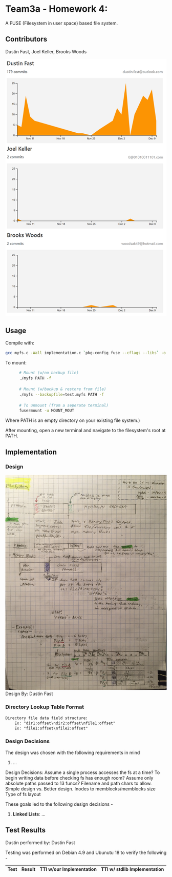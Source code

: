 # Team3a - Homework 4: 

A FUSE (Filesystem in user space) based file system.

## Contributors

Dustin Fast, Joel Keller, Brooks Woods

![Contributors](https://github.com/dustinfast/myfs/raw/master/img/contributors.png "Contributors")

## Usage

Compile with:
``` sh
gcc myfs.c -Wall implementation.c `pkg-config fuse --cflags --libs` -o myfs
```

To mount:  

``` sh
      # Mount (w/no backup file)
      ./myfs PATH -f
    
      # Mount (w/backup & restore from file)
      ./myfs --backupfile=test.myfs PATH -f

      # To unmount (from a seperate terminal)
      fusermount -u MOUNT_MOUT
```

Where PATH is an empty directory on your existing file system.)
    
After mounting, open a new terminal and navigate to the filesystem's root at PATH.

## Implementation


### Design

![Design](https://github.com/dustinfast/myfs/raw/master/img/fs_design.jpg "Design")
Design By: Dustin Fast
    


### Directory Lookup Table Format
    Directory file data field structure:
        Ex: "dir1:offset\ndir2:offset\nfile1:offset"
        Ex: "file1:offset\nfile2:offset"

        
### Design Decisions
The design was chosen with the following requirements in mind


1. ...

Design Decisions:
        Assume a single process accesses the fs at a time?
        To begin writing data before checking fs has enough room?
        Assume only absolute paths passed to 13 funcs?
        Filename and path chars to allow.
        Simple design vs. Better design.
        Inodes to memblocks/memblocks size
        Type of fs layout

These goals led to the following design decisions -
1. **Linked Lists**: ...


## Test Results

Dustin performed by: Dustin Fast

Testing was performed on Debian 4.9 and Ubunutu 18 to verify the following -


| Test | Result | TTI w/our Implementation | TTI w/ stdlib Implementation |
| --------------------------------- | ---------- | --------- | -------- |





